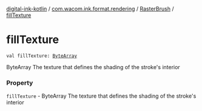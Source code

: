 [digital-ink-kotlin](../../index.md) / [com.wacom.ink.format.rendering](../index.md) / [RasterBrush](index.md) / [fillTexture](./fill-texture.md)

# fillTexture

`val fillTexture: `[`ByteArray`](https://kotlinlang.org/api/latest/jvm/stdlib/kotlin/-byte-array/index.html)

ByteArray The texture that defines the shading of the stroke's interior

### Property

`fillTexture` - ByteArray The texture that defines the shading of the stroke's interior